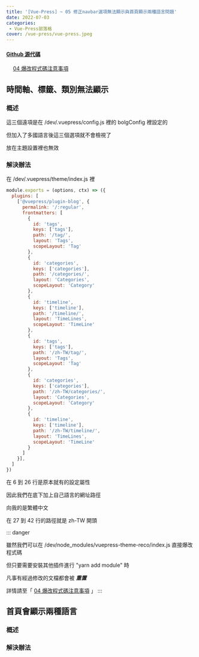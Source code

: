 ```yaml
---
title: '[Vue-Press] ~ 05 修正navbar選項無法顯示與首頁顯示兩種語言問題'
date: 2022-07-03
categories: 
 - Vue-Press部落格
cover: /vue-press/vue-press.jpeg
---
```


#### <i class="iconfont reco-other" style="color: rgb(66, 152, 245);"></i> [Github 源代碼](https://github.com/I-am-nothing/I-am-nothing.github.io)

&emsp; <Fa-CaretSquareLeft color="rgb(66, 152, 245)"/> [04 爆改程式碼注意事項](/zh-TW/blogs/vue-puess/04-exploding-modify-codes.html)<br/>

## 時間軸、標籤、類別無法顯示

### 概述

這三個遠項是在 /dev/.vuepress/config.js 裡的 bolgConfig 裡設定的

但加入了多國語言後這三個選項就不會檢視了

放在主題設置裡也無效

### 解決辦法

在 /dev/.vuepress/theme/index.js 裡 <Fa-ArrowDown/>

``` js {27-47}
module.exports = (options, ctx) => ({
  plugins: [
    ['@vuepress/plugin-blog', {
      permalink: '/:regular',
      frontmatters: [
        {
          id: 'tags',
          keys: ['tags'],
          path: '/tag/',
          layout: 'Tags',
          scopeLayout: 'Tag'
        },
        {
          id: 'categories',
          keys: ['categories'],
          path: '/categories/',
          layout: 'Categories',
          scopeLayout: 'Category'
        },
        {
          id: 'timeline',
          keys: ['timeline'],
          path: '/timeline/',
          layout: 'TimeLines',
          scopeLayout: 'TimeLine'
        },
        {
          id: 'tags',
          keys: ['tags'],
          path: '/zh-TW/tag/',
          layout: 'Tags',
          scopeLayout: 'Tag'
        },
        {
          id: 'categories',
          keys: ['categories'],
          path: '/zh-TW/categories/',
          layout: 'Categories',
          scopeLayout: 'Category'
        },
        {
          id: 'timeline',
          keys: ['timeline'],
          path: '/zh-TW/timeline/',
          layout: 'TimeLines',
          scopeLayout: 'TimeLine'
        }
      ]
    }],
  ]
})
```

在 6 到 26 行是原本就有的設定屬性

因此我們在底下加上自己語言的網址路徑

向我的是繁體中文

在 27 到 42 行的路徑就是 zh-TW 開頭

::: danger

雖然我們可以在 /dev/node_modules/vuepress-theme-reco/index.js 直接爆改程式碼

但只要需要安裝其他插件進行 "yarn add module" 時

凡事有經過修改的文檔都會被 ***重置***

詳情請至「 [04 爆改程式碼注意事項](/zh-TW/blogs/vue-puess/04-exploding-modify-codes.html) 」
:::

## 首頁會顯示兩種語言

### 概述

### 解決辦法
